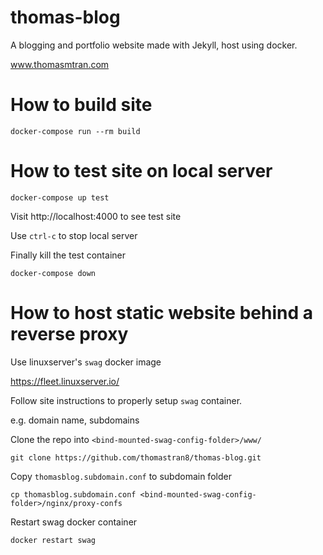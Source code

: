 # thomas-blog
A blogging and portfolio website made with Jekyll, host using docker.

www.thomasmtran.com 

# How to build site

    docker-compose run --rm build

# How to test site on local server

    docker-compose up test

Visit http://localhost:4000 to see test site

Use `ctrl-c` to stop local server

Finally kill the test container

    docker-compose down

# How to host static website behind a reverse proxy

Use linuxserver's `swag` docker image

https://fleet.linuxserver.io/

Follow site instructions to properly setup `swag` container.

e.g. domain name, subdomains

Clone the repo into `<bind-mounted-swag-config-folder>/www/`

    git clone https://github.com/thomastran8/thomas-blog.git

Copy `thomasblog.subdomain.conf` to subdomain folder

    cp thomasblog.subdomain.conf <bind-mounted-swag-config-folder>/nginx/proxy-confs

Restart swag docker container

    docker restart swag
